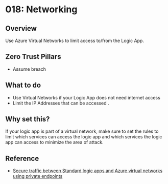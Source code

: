 # 018: Networking

## Overview

Use Azure Virtual Networks to limit access to/from the Logic App.

## Zero Trust Pillars

* Assume breach

## What to do

* Use Virtual Networks if your Logic App does not need internet access
* Limit the IP Addresses that can be accessed .

## Why set this?

If your logic app is part of a virtual network, make sure to set the rules to limit which services can access the logic app and which services the logic app can access to minimize the area of attack.

## Reference

* [Secure traffic between Standard logic apps and Azure virtual networks using private endpoints](https://learn.microsoft.com/en-us/azure/logic-apps/secure-single-tenant-workflow-virtual-network-private-endpoint)